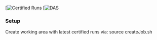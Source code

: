 [![Certified Runs](https://cms-service-dqm.web.cern.ch/cms-service-dqm/CAF/certification/Collisions15/13TeV/)
[![DAS](https://cmsweb.cern.ch/das/)

### Setup
Create working area with latest certified runs via:
       source createJob.sh